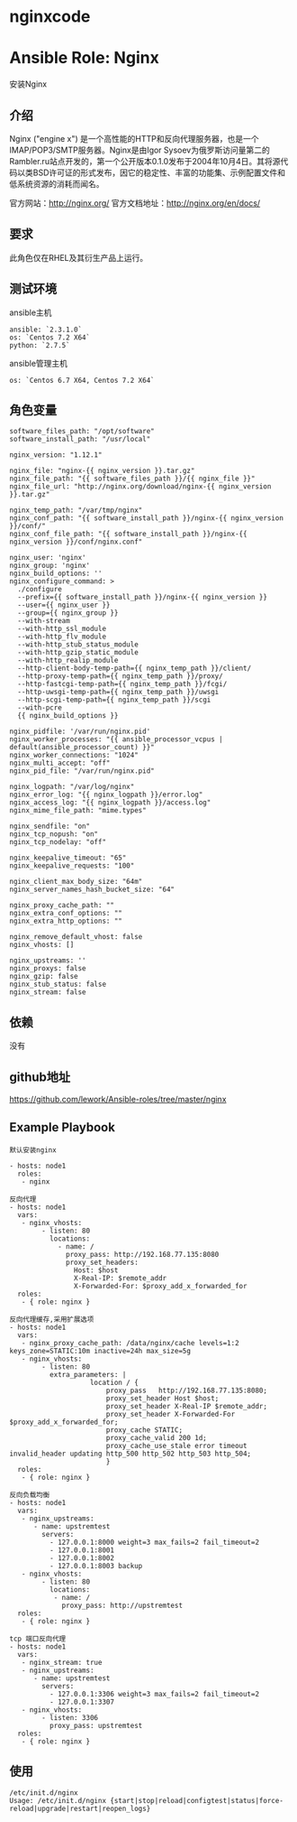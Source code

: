 # nginxcode
# Ansible Role: Nginx

安装Nginx

## 介绍
Nginx ("engine x") 是一个高性能的HTTP和反向代理服务器，也是一个IMAP/POP3/SMTP服务器。Nginx是由Igor Sysoev为俄罗斯访问量第二的Rambler.ru站点开发的，第一个公开版本0.1.0发布于2004年10月4日。其将源代码以类BSD许可证的形式发布，因它的稳定性、丰富的功能集、示例配置文件和低系统资源的消耗而闻名。

官方网站：http://nginx.org/
官方文档地址：http://nginx.org/en/docs/

## 要求

此角色仅在RHEL及其衍生产品上运行。

## 测试环境

ansible主机

    ansible: `2.3.1.0`
    os: `Centos 7.2 X64`
    python: `2.7.5`

ansible管理主机

    os: `Centos 6.7 X64, Centos 7.2 X64`

## 角色变量
    software_files_path: "/opt/software"
    software_install_path: "/usr/local"

    nginx_version: "1.12.1"

    nginx_file: "nginx-{{ nginx_version }}.tar.gz"
    nginx_file_path: "{{ software_files_path }}/{{ nginx_file }}"
    nginx_file_url: "http://nginx.org/download/nginx-{{ nginx_version }}.tar.gz"

    nginx_temp_path: "/var/tmp/nginx"
    nginx_conf_path: "{{ software_install_path }}/nginx-{{ nginx_version }}/conf/"
    nginx_conf_file_path: "{{ software_install_path }}/nginx-{{ nginx_version }}/conf/nginx.conf"

    nginx_user: 'nginx'
    nginx_group: 'nginx'
    nginx_build_options: ''
    nginx_configure_command: >
      ./configure 
      --prefix={{ software_install_path }}/nginx-{{ nginx_version }}
      --user={{ nginx_user }}
      --group={{ nginx_group }}
      --with-stream
      --with-http_ssl_module
      --with-http_flv_module
      --with-http_stub_status_module
      --with-http_gzip_static_module
      --with-http_realip_module
      --http-client-body-temp-path={{ nginx_temp_path }}/client/
      --http-proxy-temp-path={{ nginx_temp_path }}/proxy/
      --http-fastcgi-temp-path={{ nginx_temp_path }}/fcgi/
      --http-uwsgi-temp-path={{ nginx_temp_path }}/uwsgi
      --http-scgi-temp-path={{ nginx_temp_path }}/scgi 
      --with-pcre 
      {{ nginx_build_options }}

    nginx_pidfile: '/var/run/nginx.pid'
    nginx_worker_processes: "{{ ansible_processor_vcpus | default(ansible_processor_count) }}"
    nginx_worker_connections: "1024"
    nginx_multi_accept: "off"
    nginx_pid_file: "/var/run/nginx.pid"

    nginx_logpath: "/var/log/nginx"
    nginx_error_log: "{{ nginx_logpath }}/error.log"
    nginx_access_log: "{{ nginx_logpath }}/access.log"
    nginx_mime_file_path: "mime.types"

    nginx_sendfile: "on"
    nginx_tcp_nopush: "on"
    nginx_tcp_nodelay: "off"

    nginx_keepalive_timeout: "65"
    nginx_keepalive_requests: "100"

    nginx_client_max_body_size: "64m"
    nginx_server_names_hash_bucket_size: "64"

    nginx_proxy_cache_path: ""
    nginx_extra_conf_options: ""
    nginx_extra_http_options: ""

    nginx_remove_default_vhost: false
    nginx_vhosts: []
    
    nginx_upstreams: ''
    nginx_proxys: false
    nginx_gzip: false
    nginx_stub_status: false
    nginx_stream: false
    
## 依赖

没有

## github地址
https://github.com/lework/Ansible-roles/tree/master/nginx

## Example Playbook
    默认安装nginx

    - hosts: node1
      roles:
       - nginx

    反向代理
    - hosts: node1
      vars:
       - nginx_vhosts:
            - listen: 80
              locations:
                - name: /
                  proxy_pass: http://192.168.77.135:8080
                  proxy_set_headers:
                    Host: $host
                    X-Real-IP: $remote_addr
                    X-Forwarded-For: $proxy_add_x_forwarded_for
      roles:
       - { role: nginx }

    反向代理缓存,采用扩展选项
    - hosts: node1
      vars:
       - nginx_proxy_cache_path: /data/nginx/cache levels=1:2 keys_zone=STATIC:10m inactive=24h max_size=5g
       - nginx_vhosts:
            - listen: 80
              extra_parameters: |
                        location / {
                            proxy_pass   http://192.168.77.135:8080;
                            proxy_set_header Host $host;
                            proxy_set_header X-Real-IP $remote_addr;
                            proxy_set_header X-Forwarded-For $proxy_add_x_forwarded_for;
                            proxy_cache STATIC;
                            proxy_cache_valid 200 1d;
                            proxy_cache_use_stale error timeout invalid_header updating http_500 http_502 http_503 http_504;
                            }
      roles:
       - { role: nginx }

    反向负载均衡
    - hosts: node1
      vars:
       - nginx_upstreams:
          - name: upstremtest
            servers:
              - 127.0.0.1:8000 weight=3 max_fails=2 fail_timeout=2
              - 127.0.0.1:8001
              - 127.0.0.1:8002
              - 127.0.0.1:8003 backup
       - nginx_vhosts:
            - listen: 80
              locations:
               - name: /
                 proxy_pass: http://upstremtest
      roles:
       - { role: nginx }

    tcp 端口反向代理
    - hosts: node1
      vars:
       - nginx_stream: true
       - nginx_upstreams:
          - name: upstremtest
            servers:
              - 127.0.0.1:3306 weight=3 max_fails=2 fail_timeout=2
              - 127.0.0.1:3307
       - nginx_vhosts:
            - listen: 3306
              proxy_pass: upstremtest
      roles:
       - { role: nginx }


## 使用

```
/etc/init.d/nginx 
Usage: /etc/init.d/nginx {start|stop|reload|configtest|status|force-reload|upgrade|restart|reopen_logs}
```
